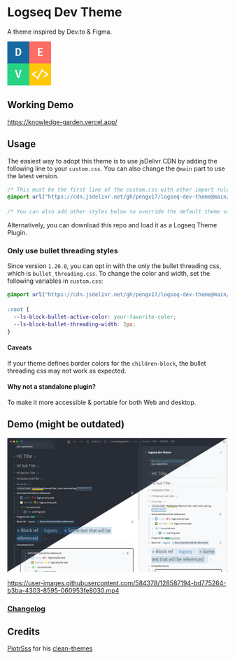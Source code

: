 # Logseq Dev Theme

A theme inspired by Dev.to & Figma.

<img src="./logo.png" width="100" />

## Working Demo

https://knowledge-garden.vercel.app/

## Usage

The easiest way to adopt this theme is to use jsDelivr CDN by adding the following line to your `custom.css`. You can also change the `@main` part to use the latest version.

```css
/* This must be the first line of the custom.css with other import rules */
@import url("https://cdn.jsdelivr.net/gh/pengx17/logseq-dev-theme@main/custom.css");

/* You can also add other styles below to override the default theme values */
```

Alternatively, you can download this repo and load it as a Logseq Theme Plugin.

### Only use bullet threading styles

Since version `1.20.0`, you can opt in with the only the bullet threading css, which is `bullet_threading.css`.
To change the color and width, set the following variables in `custom.css`:

```css
@import url("https://cdn.jsdelivr.net/gh/pengx17/logseq-dev-theme@main/bullet_threading.css");

:root {
  --ls-block-bullet-active-color: your-favorite-color;
  --ls-block-bullet-threading-width: 2px;
}
```

#### Caveats

If your theme defines border colors for the `children-block`, the bullet threading css may not work as expected.

#### Why not a standalone plugin?

To make it more accessible & portable for both Web and desktop.

## Demo (might be outdated)

![demo](./demo.png)

https://user-images.githubusercontent.com/584378/128587194-bd775264-b3ba-4303-8595-060953fe8030.mp4


### [Changelog](./CHANGELOG.md)

## Credits

[PiotrSss](https://github.com/PiotrSss) for his [clean-themes](https://github.com/PiotrSss/logseq-clean-themes)
